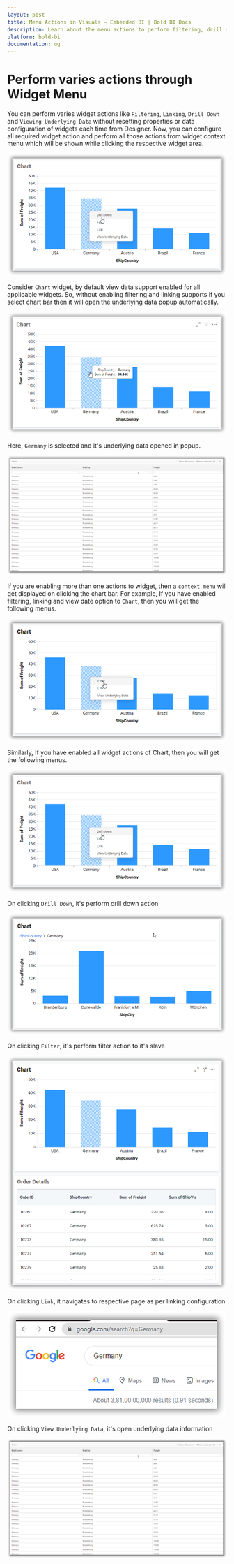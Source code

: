 ```yaml
---
layout: post
title: Menu Actions in Visuals – Embedded BI | Bold BI Docs
description: Learn about the menu actions to perform filtering, drill down, linking and view underlying data in Bold BI.
platform: bold-bi
documentation: ug
---
```


# Perform varies actions through Widget Menu

You can perform varies widget actions like `Filtering`, `Linking`, `Drill Down` and `Viewing Underlying Data` without resetting properties or data configuration of widgets each time from Designer. Now, you can configure all required widget action and perform all those actions from widget context menu which will be shown while clicking the respective widget area. 

![widget with all option](/static/assets/embedded/visualizing-data/working-with-widgets/images/widget_action_with_all_option.png)

Consider `Chart` widget, by default view data support enabled for all applicable widgets. So, without enabling filtering and linking supports if you select chart bar then it will open the underlying data popup automatically.

![widget selection](/static/assets/embedded/visualizing-data/working-with-widgets/images/chart_widget_bar_selection.png)

Here, `Germany` is selected and it's underlying data opened in popup.

![widget view data](/static/assets/embedded/visualizing-data/working-with-widgets/images/widget_action_view_data.png)

If you are enabling more than one actions to widget, then a `context menu` will get displayed on clicking the chart bar. For example, If you have enabled filtering, linking and view date option to `Chart`, then you will get the following menus.

![widget action with limited menu data](/static/assets/embedded/visualizing-data/working-with-widgets/images/widget_action_limited_menu.png)

Similarly, If you have enabled all widget actions of Chart, then you will get the following menus.

![widget with all option](/static/assets/embedded/visualizing-data/working-with-widgets/images/widget_action_with_all_option.png)

On clicking `Drill Down`, it's perform drill down action

![chart drill down](/static/assets/embedded/visualizing-data/working-with-widgets/images/widget_action_drilldown.png)

On clicking `Filter`, it's perform filter action to it's slave

![chart filter action](/static/assets/embedded/visualizing-data/working-with-widgets/images/widget_action_filtering.png)

On clicking `Link`, it navigates to respective page as per linking configuration

![chart linking](/static/assets/embedded/visualizing-data/working-with-widgets/images/widget_action_linking.png)

On clicking `View Underlying Data`, it's open underlying data information

![widget view data](/static/assets/embedded/visualizing-data/working-with-widgets/images/widget_action_view_data.png)






